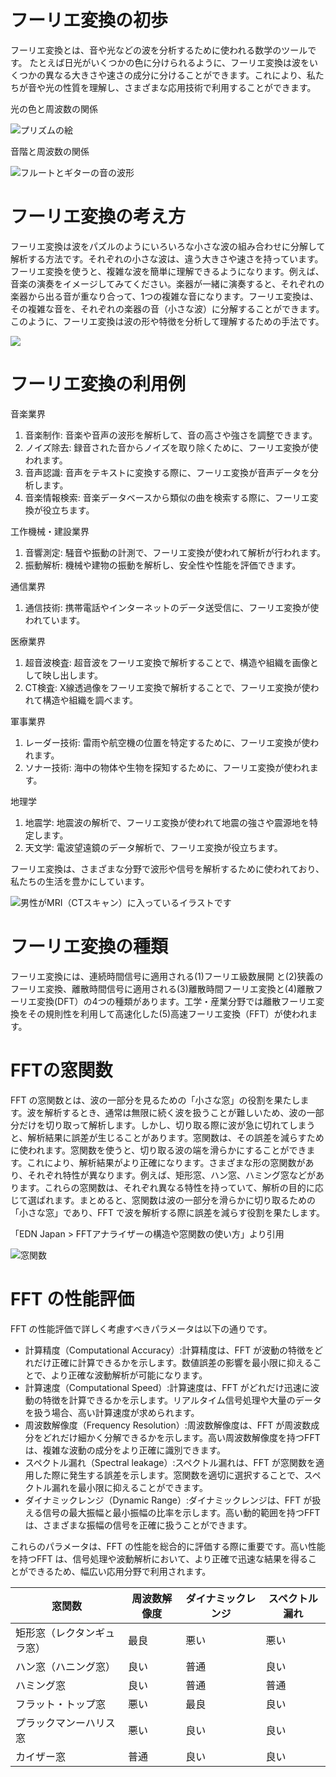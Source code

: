 # フーリエ変換の初歩

フーリエ変換とは、音や光などの波を分析するために使われる数学のツールです。
たとえば日光がいくつかの色に分けられるように、フーリエ変換は波をいくつかの異なる大きさや速さの成分に分けることができます。これにより、私たちが音や光の性質を理解し、さまざまな応用技術で利用することができます。

光の色と周波数の関係

![プリズムの絵](02_prism.png)

音階と周波数の関係

![フルートとギターの音の波形](03_piano.png)

# フーリエ変換の考え方

フーリエ変換は波をパズルのようにいろいろな小さな波の組み合わせに分解して解析する方法です。それぞれの小さな波は、違う大きさや速さを持っています。フーリエ変換を使うと、複雑な波を簡単に理解できるようになります。例えば、音楽の演奏をイメージしてみてください。楽器が一緒に演奏すると、それぞれの楽器から出る音が重なり合って、1つの複雑な音になります。フーリエ変換は、その複雑な音を、それぞれの楽器の音（小さな波）に分解することができます。このように、フーリエ変換は波の形や特徴を分析して理解するための手法です。

![](20_fourier.png)


# フーリエ変換の利用例

音楽業界
1. 音楽制作: 音楽や音声の波形を解析して、音の高さや強さを調整できます。
2. ノイズ除去: 録音された音からノイズを取り除くために、フーリエ変換が使われます。
3. 音声認識: 音声をテキストに変換する際に、フーリエ変換が音声データを分析します。
4. 音楽情報検索: 音楽データベースから類似の曲を検索する際に、フーリエ変換が役立ちます。

工作機械・建設業界
1. 音響測定: 騒音や振動の計測で、フーリエ変換が使われて解析が行われます。
2. 振動解析: 機械や建物の振動を解析し、安全性や性能を評価できます。

通信業界
1. 通信技術: 携帯電話やインターネットのデータ送受信に、フーリエ変換が使われています。

医療業界
1. 超音波検査: 超音波をフーリエ変換で解析することで、構造や組織を画像として映し出します。
2. CT検査: X線透過像をフーリエ変換で解析することで、フーリエ変換が使われて構造や組織を調べます。

軍事業界
1. レーダー技術: 雷雨や航空機の位置を特定するために、フーリエ変換が使われます。
2. ソナー技術: 海中の物体や生物を探知するために、フーリエ変換が使われます。

地理学
1. 地震学: 地震波の解析で、フーリエ変換が使われて地震の強さや震源地を特定します。
2. 天文学: 電波望遠鏡のデータ解析で、フーリエ変換が役立ちます。

フーリエ変換は、さまざまな分野で波形や信号を解析するために使われており、私たちの生活を豊かにしています。

![男性がMRI（CTスキャン）に入っているイラストです](kenkoushindan_mri_man.png)
# フーリエ変換の種類

フーリエ変換には、連続時間信号に適用される(1)フーリエ級数展開 と(2)狭義のフーリエ変換、離散時間信号に適用される(3)離散時間フーリエ変換と(4)離散フーリエ変換(DFT）の4つの種類があります。工学・産業分野では離散フーリエ変換をその規則性を利用して高速化した(5)高速フーリエ変換（FFT）が使われます。

# FFTの窓関数

FFT の窓関数とは、波の一部分を見るための「小さな窓」の役割を果たします。波を解析するとき、通常は無限に続く波を扱うことが難しいため、波の一部分だけを切り取って解析します。しかし、切り取る際に波が急に切れてしまうと、解析結果に誤差が生じることがあります。窓関数は、その誤差を減らすために使われます。窓関数を使うと、切り取る波の端を滑らかにすることができます。これにより、解析結果がより正確になります。さまざまな形の窓関数があり、それぞれ特性が異なります。例えば、矩形窓、ハン窓、ハミング窓などがあります。これらの窓関数は、それぞれ異なる特性を持っていて、解析の目的に応じて選ばれます。まとめると、窓関数は波の一部分を滑らかに切り取るための「小さな窓」であり、FFT で波を解析する際に誤差を減らす役割を果たします。

「EDN Japan > FFTアナライザーの構造や窓関数の使い方」より引用

![窓関数](https://image.itmedia.co.jp/edn/articles/2007/14/jn200706yokokawa04.png)

# FFT の性能評価

FFT の性能評価で詳しく考慮すべきパラメータは以下の通りです。

+ 計算精度（Computational Accuracy）:計算精度は、FFT が波動の特徴をどれだけ正確に計算できるかを示します。数値誤差の影響を最小限に抑えることで、より正確な波動解析が可能になります。
+ 計算速度（Computational Speed）:計算速度は、FFT がどれだけ迅速に波動の特徴を計算できるかを示します。リアルタイム信号処理や大量のデータを扱う場合、高い計算速度が求められます。
+ 周波数解像度（Frequency Resolution）:周波数解像度は、FFT が周波数成分をどれだけ細かく分解できるかを示します。高い周波数解像度を持つFFT は、複雑な波動の成分をより正確に識別できます。
+ スペクトル漏れ（Spectral leakage）:スペクトル漏れは、FFT が窓関数を適用した際に発生する誤差を示します。窓関数を適切に選択することで、スペクトル漏れを最小限に抑えることができます。
+ ダイナミックレンジ（Dynamic Range）:ダイナミックレンジは、FFT が扱える信号の最大振幅と最小振幅の比率を示します。高い動的範囲を持つFFT は、さまざまな振幅の信号を正確に扱うことができます。

これらのパラメータは、FFT の性能を総合的に評価する際に重要です。高い性能を持つFFT は、信号処理や波動解析において、より正確で迅速な結果を得ることができるため、幅広い応用分野で利用されます。

|窓関数|周波数解像度|ダイナミックレンジ|スペクトル漏れ|
|--|--|--|--|
|矩形窓（レクタンギュラ窓）|最良|悪い|悪い|
|ハン窓（ハニング窓）|良い|普通|良い|
|ハミング窓|良い|普通|普通|
|フラット・トップ窓|悪い|最良|良い|
|プラックマンーハリス窓|悪い|良い|良い|
|カイザー窓|普通|良い|良い|
